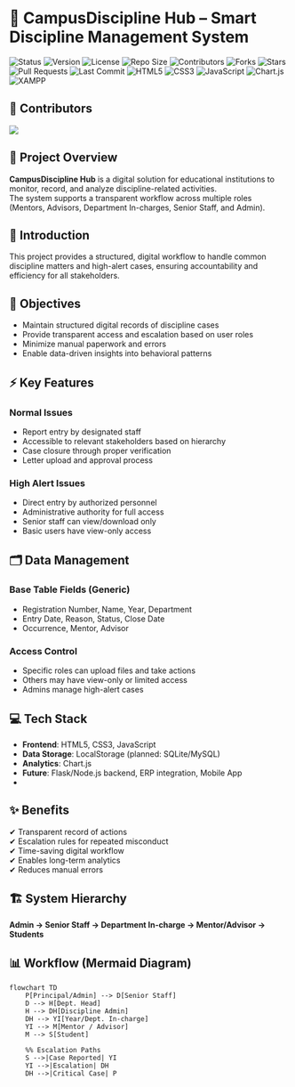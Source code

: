 # 📘 CampusDiscipline Hub – Smart Discipline Management System  

![Status](https://img.shields.io/badge/Status-In%20Progress-yellow)
![Version](https://img.shields.io/badge/Version-1.0-blue)
![License](https://img.shields.io/badge/License-MIT-green)
![Repo Size](https://img.shields.io/github/repo-size/Campus-Discipline-Hub/Discipline-Management-System)
![Contributors](https://img.shields.io/github/contributors/Campus-Discipline-Hub/Discipline-Management-System)
![Forks](https://img.shields.io/github/forks/Campus-Discipline-Hub/Discipline-Management-System?style=social)
![Stars](https://img.shields.io/github/stars/Campus-Discipline-Hub/Discipline-Management-System?style=social)
![Pull Requests](https://img.shields.io/github/issues-pr/Campus-Discipline-Hub/Discipline-Management-System)
![Last Commit](https://img.shields.io/github/last-commit/Campus-Discipline-Hub/Discipline-Management-System)
![HTML5](https://img.shields.io/badge/Frontend-HTML5-orange?logo=html5)
![CSS3](https://img.shields.io/badge/Frontend-CSS3-blue?logo=css3)
![JavaScript](https://img.shields.io/badge/Frontend-JavaScript-yellow?logo=javascript)
![Chart.js](https://img.shields.io/badge/Analytics-Chart.js-pink?logo=chartdotjs)
![XAMPP](https://img.shields.io/badge/Backend-XAMPP-F37623?logo=xampp&logoColor=white)

## 👥 Contributors

<a href="https://github.com/Campus-Discipline-Hub/Discipline-Management-System/graphs/contributors">
  <img src="https://contrib.rocks/image?repo=Campus-Discipline-Hub/Discipline-Management-System" />
</a>

## 📌 Project Overview  
**CampusDiscipline Hub** is a digital solution for educational institutions to monitor, record, and analyze discipline-related activities.  
The system supports a transparent workflow across multiple roles (Mentors, Advisors, Department In-charges, Senior Staff, and Admin).  

## 📖 Introduction  
This project provides a structured, digital workflow to handle common discipline matters and high-alert cases, ensuring accountability and efficiency for all stakeholders.  

## 🎯 Objectives  
- Maintain structured digital records of discipline cases  
- Provide transparent access and escalation based on user roles  
- Minimize manual paperwork and errors  
- Enable data-driven insights into behavioral patterns  

## ⚡ Key Features  
### Normal Issues  
- Report entry by designated staff  
- Accessible to relevant stakeholders based on hierarchy  
- Case closure through proper verification  
- Letter upload and approval process  

### High Alert Issues  
- Direct entry by authorized personnel  
- Administrative authority for full access  
- Senior staff can view/download only  
- Basic users have view-only access  

## 🗂 Data Management  

### Base Table Fields (Generic)  
- Registration Number, Name, Year, Department  
- Entry Date, Reason, Status, Close Date  
- Occurrence, Mentor, Advisor  

### Access Control  
- Specific roles can upload files and take actions  
- Others may have view-only or limited access  
- Admins manage high-alert cases  

## 💻 Tech Stack  

- **Frontend**: HTML5, CSS3, JavaScript  
- **Data Storage**: LocalStorage (planned: SQLite/MySQL)  
- **Analytics**: Chart.js  
- **Future**: Flask/Node.js backend, ERP integration, Mobile App
- 
## ✨ Benefits  
✔ Transparent record of actions  
✔ Escalation rules for repeated misconduct  
✔ Time-saving digital workflow  
✔ Enables long-term analytics  
✔ Reduces manual errors  

## 🏗️ System Hierarchy  

**Admin → Senior Staff → Department In-charge → Mentor/Advisor → Students**  

## 📊 Workflow (Mermaid Diagram)

```mermaid
flowchart TD
    P[Principal/Admin] --> D[Senior Staff]
    D --> H[Dept. Head]
    H --> DH[Discipline Admin]
    DH --> YI[Year/Dept. In-charge]
    YI --> M[Mentor / Advisor]
    M --> S[Student]

    %% Escalation Paths
    S -->|Case Reported| YI
    YI -->|Escalation| DH
    DH -->|Critical Case| P
```
